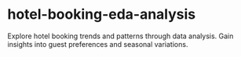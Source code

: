 # hotel-booking-eda-analysis
Explore hotel booking trends and patterns through data analysis. Gain insights into guest preferences and seasonal variations.
